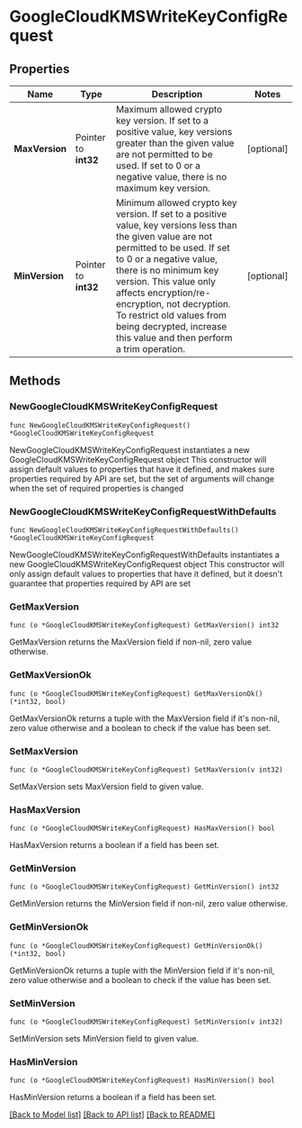 # GoogleCloudKMSWriteKeyConfigRequest

## Properties

Name | Type | Description | Notes
------------ | ------------- | ------------- | -------------
**MaxVersion** | Pointer to **int32** | Maximum allowed crypto key version. If set to a positive value, key versions greater than the given value are not permitted to be used. If set to 0 or a negative value, there is no maximum key version. | [optional] 
**MinVersion** | Pointer to **int32** | Minimum allowed crypto key version. If set to a positive value, key versions less than the given value are not permitted to be used. If set to 0 or a negative value, there is no minimum key version. This value only affects encryption/re-encryption, not decryption. To restrict old values from being decrypted, increase this value and then perform a trim operation. | [optional] 

## Methods

### NewGoogleCloudKMSWriteKeyConfigRequest

`func NewGoogleCloudKMSWriteKeyConfigRequest() *GoogleCloudKMSWriteKeyConfigRequest`

NewGoogleCloudKMSWriteKeyConfigRequest instantiates a new GoogleCloudKMSWriteKeyConfigRequest object
This constructor will assign default values to properties that have it defined,
and makes sure properties required by API are set, but the set of arguments
will change when the set of required properties is changed

### NewGoogleCloudKMSWriteKeyConfigRequestWithDefaults

`func NewGoogleCloudKMSWriteKeyConfigRequestWithDefaults() *GoogleCloudKMSWriteKeyConfigRequest`

NewGoogleCloudKMSWriteKeyConfigRequestWithDefaults instantiates a new GoogleCloudKMSWriteKeyConfigRequest object
This constructor will only assign default values to properties that have it defined,
but it doesn't guarantee that properties required by API are set

### GetMaxVersion

`func (o *GoogleCloudKMSWriteKeyConfigRequest) GetMaxVersion() int32`

GetMaxVersion returns the MaxVersion field if non-nil, zero value otherwise.

### GetMaxVersionOk

`func (o *GoogleCloudKMSWriteKeyConfigRequest) GetMaxVersionOk() (*int32, bool)`

GetMaxVersionOk returns a tuple with the MaxVersion field if it's non-nil, zero value otherwise
and a boolean to check if the value has been set.

### SetMaxVersion

`func (o *GoogleCloudKMSWriteKeyConfigRequest) SetMaxVersion(v int32)`

SetMaxVersion sets MaxVersion field to given value.

### HasMaxVersion

`func (o *GoogleCloudKMSWriteKeyConfigRequest) HasMaxVersion() bool`

HasMaxVersion returns a boolean if a field has been set.

### GetMinVersion

`func (o *GoogleCloudKMSWriteKeyConfigRequest) GetMinVersion() int32`

GetMinVersion returns the MinVersion field if non-nil, zero value otherwise.

### GetMinVersionOk

`func (o *GoogleCloudKMSWriteKeyConfigRequest) GetMinVersionOk() (*int32, bool)`

GetMinVersionOk returns a tuple with the MinVersion field if it's non-nil, zero value otherwise
and a boolean to check if the value has been set.

### SetMinVersion

`func (o *GoogleCloudKMSWriteKeyConfigRequest) SetMinVersion(v int32)`

SetMinVersion sets MinVersion field to given value.

### HasMinVersion

`func (o *GoogleCloudKMSWriteKeyConfigRequest) HasMinVersion() bool`

HasMinVersion returns a boolean if a field has been set.


[[Back to Model list]](../README.md#documentation-for-models) [[Back to API list]](../README.md#documentation-for-api-endpoints) [[Back to README]](../README.md)


